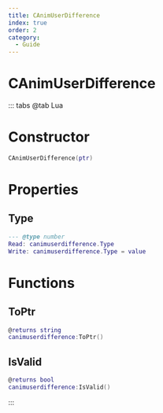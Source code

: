 ```yaml
---
title: CAnimUserDifference
index: true
order: 2
category:
  - Guide
---
```


# CAnimUserDifference

::: tabs
@tab Lua
# Constructor
```lua
CAnimUserDifference(ptr)
```
# Properties
## Type 
```lua
--- @type number
Read: canimuserdifference.Type
Write: canimuserdifference.Type = value
```
# Functions
## ToPtr
```lua
@returns string
canimuserdifference:ToPtr()
```
## IsValid
```lua
@returns bool
canimuserdifference:IsValid()
```

:::